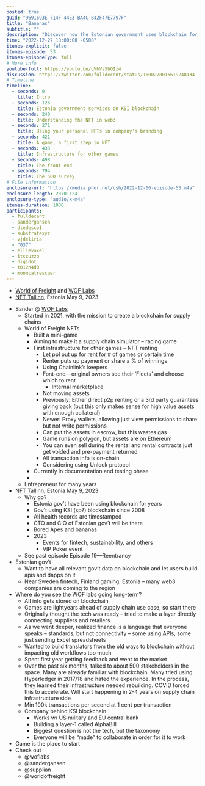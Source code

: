 ```yaml
---
posted: true
guid: "9691693E-714F-44E3-BA4C-B42F47E7797F"
title: "Bananas"
subtitle: ""
description: "Discover how the Estonian government uses blockchain for their services and learn about the World of Freight's NFT mini-game. Get an inside look at the future of supply chain technology and games. #NFTs #blockchain #web3"
time: "2022-12-27 18:00:00 -0500"
itunes-explicit: false
itunes-episode: 53
itunes-episodeType: full
# More info
youtube-full: https://youtu.be/qVbVsShOIz4
discussion: https://twitter.com/fulldecent/status/1600278015619248134
# Timeline
timeline:
  - seconds: 0
    title: Intro
  - seconds: 126
    title: Estonia government services on KSI blockchain
  - seconds: 240
    title: Understanding the NFT in web3
  - seconds: 271
    title: Using your personal NFTs in company's branding
  - seconds: 421
    title: A game, a first step in NFT
  - seconds: 433
    title: Infrastructure for other games
  - seconds: 498
    title: The front end
  - seconds: 794
    title: The 500 survey
# File information
enclosure-url: "https://media.phor.net/csh/2022-12-06-episode-53.m4a"
enclosure-length: 20701124
enclosure-type: "audio/x-m4a"
itunes-duration: 1000
participants:
  - fulldecent
  - sandergansen
  - dtedesco1
  - substratexyz
  - vjdeliria
  - "037"
  - ellievoxel
  - itscuzzo
  - digidot
  - t012n4d0
  - mooncatrescuer
---
```


- [World of Freight](https://worldoffreight.xyz/) and [WOF Labs](https://woflabs.com/)
- [NFT Tallinn](https://nfttallinn.com), Estonia May 9, 2023

<!--end of quick notes-->

- Sander @ [WOF Labs](https://worldoffreight.xyz)
  - Started in 2021, with the mission to create a blockchain for supply chains
  - World of Freight NFTs
    - Built a mini-game
    - Aiming to make it a supply chain simulator – racing game
    - First infrastructure for other games – NFT renting
      - Let ppl put up for rent for # of games or certain time
      - Renter puts up payment or share a % of winnings
      - Using Chainlink’s keepers
      - Font-end – original owners see their ‘Fleets’ and choose which to rent
        - Internal marketplace
      - Not moving assets
      - Previously: Either direct p2p renting or a 3rd party guarantees giving back (but this only makes sense for high value assets with enough collateral)
      - Newer: Proxy wallets, allowing just view permissions to share but not write permissions
      - Can put the assets in escrow, but this wastes gas
      - Game runs on polygon, but assets are on Ethereum
      - You can even sell during the rental and rental contracts just get voided and pre-payment returned
      - All transaction info is on-chain
      - Considering using Unlock protocol
    - Currently in documentation and testing phase
    - 
  - Entrepreneur for many years
- [NFT Tallinn](https://nfttallinn.com), Estonia May 9, 2023
  - Why go?
    - Estonia gov’t have been using blockchain for years
    - Gov’t using KSI (sp?) blockchain since 2008
    - All health records are timestamped
    - CTO and CIO of Estonian gov’t will be there
    - Bored Apes and bananas
    - 2023
      - Events for fintech, sustainability, and others
      - VIP Poker event
  - See past episode Episode 19—Reentrancy
- Estonian gov’t
  - Want to have all relevant gov’t data on blockchain and let users build apis and dapps on it
  - Near Sweden fintech, Finland gaming, Estonia – many web3 companies are coming to the region
- Where do you see the WOF labs going long-term?
  - All info gets stored on blockchain
  - Games are lightyears ahead of supply chain use case, so start there
  - Originally thought the tech was ready – tried to make a layer directly connecting suppliers and retailers
  - As we went deeper, realized finance is a language that everyone speaks – standards, but not connectivity – some using APIs, some just sending Excel spreadsheets
  - Wanted to build translators from the old ways to blockchain without impacting old workflows too much
  - Spent first year getting feedback and went to the market
  - Over the past six months, talked to about 500 stakeholders in the space. Many are already familiar with blockchain. Many tried using Hyperledger in 2017/18 and hated the experience. In the process, they learned their infrastructure needed rebuilding. COVID forced this to accelerate. Will start happening in 2-4 years on supply chain infrastructure side
  - Min 100k transactions per second at 1 cent per transaction
  - Company behind KSI blockchain
    - Works w/ US military and EU central bank
    - Building a layer-1 called AlphaBill
    - Biggest question is not the tech, but the taxonomy
    - Everyone will be “made” to collaborate in order for it to work
- Game is the place to start
- Check out 
  - @woflabs
  - @sandergansen
  - @supplian
  - @worldoffreight
